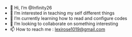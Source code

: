 - 👋 Hi, I’m @Infinity26
- 👀 I’m interested in teaching my self different things
- 🌱 I’m currently learning how to read and configure codes
- 💞️ I’m looking to collaborate on something interesting
- 📫 How to reach me : lexirose1019@gmail.com

<!---
Infinity26/Infinity26 is a ✨ special ✨ repository because its `README.md` (this file) appears on your GitHub profile.
You can click the Preview link to take a look at your changes.
--->
